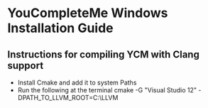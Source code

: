 # YouCompleteMe Windows Installation Guide

## Instructions for compiling YCM with Clang support
 - Install Cmake and add it to system Paths
 - Run the following at the terminal
   cmake -G "Visual Studio 12" -DPATH_TO_LLVM_ROOT=C:\LLVM
